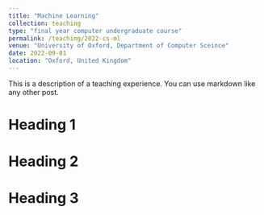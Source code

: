 ```yaml
---
title: "Machine Learning"
collection: teaching
type: "final year computer undergraduate course"
permalink: /teaching/2022-cs-ml
venue: "University of Oxford, Department of Computer Sceince"
date: 2022-09-01
location: "Oxford, United Kingdom"
---
```


This is a description of a teaching experience. You can use markdown like any other post.

Heading 1
======

Heading 2
======

Heading 3
======
